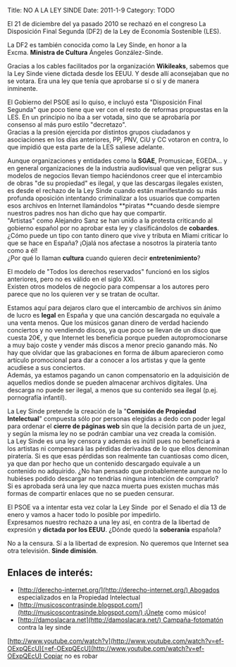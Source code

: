 Title: NO A LA LEY SINDE
Date: 2011-1-9
Category: TODO

El 21 de diciembre del ya pasado 2010 se rechazó en el congreso La Disposición Final Segunda (DF2) de la Ley de Economía Sostenible (LES).

La DF2 es también conocida como la Ley Sinde, en honor a la Excma. **Ministra de Cultura** Ángeles González-Sinde.

Gracias a los cables facilitados por la organización **Wikileaks**, sabemos que la Ley Sinde viene dictada desde los EEUU. Y desde allí
aconsejaban que no se votara. Era una ley que tenía que aprobarse sí o sí y de manera inminente.

El Gobierno del PSOE así lo quiso, e incluyó esta "Disposición Final Segunda" que poco tiene que ver con el resto de reformas propuestas en
la LES. En un principio no iba a ser votada, sino que se aprobaría por consenso al más puro estilo "decretazo".  
 Gracias a la presión ejercida por distintos grupos ciudadanos y asociaciones en los días anteriores, PP, PNV, CiU y CC votaron en contra,
lo que impidió que esta parte de la LES saliese adelante.

Aunque organizaciones y entidades como la **SGAE**, Promusicae, EGEDA... y en general organizaciones de la industria audiovisual que ven
peligrar sus modelos de negocios llevan tiempo haciéndonos creer que el intercambio de obras "de su propiedad" es ilegal, y que las
descargas ilegales existen, es desde el rechazo de la Ley Sinde cuando están manifestando su más profunda oposición intentando criminalizar
a los usuarios que comparten esos archivos en Internet llamándolos **piratas **cuando desde siempre nuestros padres nos han dicho que hay
que compartir.  
 "Artistas" como Alejandro Sanz se han unido a la protesta criticando al gobierno español por no aprobar esta ley y clasificándolos
de **cobardes**. ¿Cómo puede un tipo con tanto dinero que vive y tributa en Miami criticar lo que se hace en España? ¡Ojalá nos afectase a
nosotros la piratería tanto como a él!  
 ¿Por qué lo llaman **cultura** cuando quieren decir **entretenimiento**?

El modelo de "Todos los derechos reservados" funcionó en los siglos anteriores, pero no es válido en el siglo XXI.  
 Existen otros modelos de negocio para compensar a los autores pero parece que no los quieren ver y se tratan de ocultar.

Estamos aquí para dejaros claro que el intercambio de archivos sin ánimo de lucro es **legal** en España y que una canción descargada no
equivale a una venta menos. Que los músicos ganan dinero de verdad haciendo conciertos y no vendiendo discos, ya que poco se llevan de un
disco que cuesta 20€, y que Internet les beneficia porque pueden autopromocionarse a muy bajo coste y vender más discos a menor precio
ganando más. No hay que olvidar que las grabaciones en forma de álbum aparecieron como artículo promocional para dar a conocer a los
artistas y que la gente acudiese a sus conciertos.  
 Además, ya estamos pagando un canon compensatorio en la adquisición de aquellos medios donde se pueden almacenar archivos digitales. Una
descarga no puede ser ilegal, a menos que su contenido sea ilegal (p.ej. pornografía infantil).

La Ley Sinde pretende la creación de la "**Comisión de Propiedad Intelectual**" compuesta sólo por personas elegidas a dedo con poder legal
para ordenar el **cierre de páginas web** sin que la decisión parta de un juez, y según la misma ley no se podrán cambiar una vez creada la
comisión.  
 La Ley Sinde es una ley censora y además es inútil pues no beneficiará a los artistas ni compensará las pérdidas derivadas de lo que ellos
denominan piratería. Si es que esas pérdidas son realmente tan cuantiosas como dicen, ya que dan por hecho que un contenido descargado
equivale a un contenido no adquirido. ¿No han pensado que probablemente aunque no lo hubiéses podido descargar no tendrías ninguna intención
de comprarlo?  
 Si es aprobada será una ley que nazca muerta pues existen muchas más formas de compartir enlaces que no se pueden censurar.

El PSOE va a intentar esta vez colar la Ley Sinde  por el Senado el día 13 de enero y vamos a hacer todo lo posible por impedirlo.  
 Expresamos nuestro rechazo a una ley así, en contra de la libertad de expresión y **dictada por los EEUU**. ¿Dónde quedó
la **soberanía** española?

No a la censura. Sí a la libertad de expresion. No queremos que Internet sea otra televisión. **Sinde dimisión**.

## Enlaces de interés:
- [http://derecho-internet.org/](http://derecho-internet.org/) Abogados especializados en la Propiedad Intelectual
- [http://musicoscontrasinde.blogspot.com/](http://musicoscontrasinde.blogspot.com/) ¡Únete como músico!
- [http://damoslacara.net](http://damoslacara.net/) Campaña-fotomatón contra la ley sinde

[http://www.youtube.com/watch?v](http://www.youtube.com/watch?v=ef-OExpQEcU)[=ef-OExpQEcU](http://www.youtube.com/watch?v=ef-OExpQEcU) Copiar
no es robar
